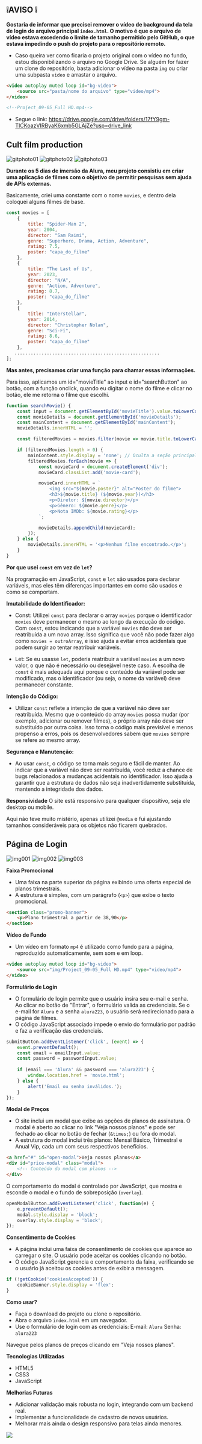 ## ❕AVISO ❕

**Gostaria de informar que precisei remover o vídeo de background da tela de login do arquivo principal `index.html`. O motivo é que o arquivo de vídeo estava excedendo o limite de tamanho permitido pelo GitHub, o que estava impedindo o push do projeto para o repositório remoto.**

- Caso queira ver como ficaria o projeto original com o vídeo no fundo, estou disponibilizando o arquivo no Google Drive. Se alguém for fazer um clone do repositório, basta adicionar o vídeo na pasta `img` ou criar uma subpasta `video` e arrastar o arquivo.
```html
<video autoplay muted loop id="bg-video">
    <source src="pasta/nome do arquivo" type="video/mp4">
</video>

<!--Project_09-05_Full HD.mp4-->
```
- Segue o link: https://drive.google.com/drive/folders/17fY9gm-TICKoazVIRByaK6xmb5GLAjZe?usp=drive_link

## Cult film production

![gitphoto01](https://github.com/user-attachments/assets/f6185ec9-0cb8-4e07-8071-d81f608da99e)
![gitphoto02](https://github.com/user-attachments/assets/9b2e38e9-40d1-4171-942d-33bd6ee48557)
![gitphoto03](https://github.com/user-attachments/assets/6940946a-68d1-4bd7-ba58-6ff1f36060df)


**Durante os 5 dias de imersão da Alura, meu projeto consistiu em criar uma aplicação de filmes com o objetivo de permitir pesquisas sem ajuda de APIs externas.**

 Basicamente, criei uma constante com o nome `movies`, e dentro dela coloquei alguns filmes de base.

```javascript
const movies = [
    {
        title: "Spider-Man 2",
        year: 2004,
        director: "Sam Raimi",
        genre: "Superhero, Drama, Action, Adventure",
        rating: 7.5,
        poster: "capa_do_filme"
    },
    {
        title: "The Last of Us",
        year: 2023,
        director: "N/A",
        genre: "Action, Adventure",
        rating: 8.7,
        poster: "capa_do_filme"
    },
    {
        title: "Interstellar",
        year: 2014,
        director: "Christopher Nolan",
        genre: "Sci-Fi",
        rating: 8.6,
        poster: "capa_do_filme"
    },
   ......................................................
];
```

**Mas antes, precisamos criar uma função para chamar essas informações.** 

Para isso, aplicamos um id="movieTitle" ao input e id="searchButton" ao botão, com a função onclick, quando eu digitar o nome do filme e clicar no botão, ele me retorna o filme que escolhi.
```javascript
function searchMovie() {
    const input = document.getElementById('movieTitle').value.toLowerCase();
    const movieDetails = document.getElementById('movieDetails');
    const mainContent = document.getElementById('mainContent');
    movieDetails.innerHTML = '';

    const filteredMovies = movies.filter(movie => movie.title.toLowerCase().includes(input));

    if (filteredMovies.length > 0) {
        mainContent.style.display = 'none'; // Oculta a seção principal
        filteredMovies.forEach(movie => {
            const movieCard = document.createElement('div');
            movieCard.classList.add('movie-card');

            movieCard.innerHTML = `
                <img src="${movie.poster}" alt="Poster do filme">
                <h3>${movie.title} (${movie.year})</h3>
                <p>Diretor: ${movie.director}</p>
                <p>Gênero: ${movie.genre}</p>
                <p>Nota IMDb: ${movie.rating}</p>
            `;

            movieDetails.appendChild(movieCard);
        });
    } else {
        movieDetails.innerHTML = '<p>Nenhum filme encontrado.</p>';
    }
}
```
**Por que usei `const` em vez de `let`?**

Na programação em JavaScript, `const` e `let` são usados para declarar variáveis, mas eles têm diferenças importantes em como são usados e como se comportam.

**Imutabilidade do Identificador:**
- Const: Utilizei `const` para declarar o array `movies` porque o identificador `movies` deve permanecer o mesmo ao longo da execução do código. Com `const`, estou indicando que a variável `movies` não deve ser reatribuída a um novo array. Isso significa que você não pode fazer algo como `movies = outroArray`, e isso ajuda a evitar erros acidentais que podem surgir ao tentar reatribuir variáveis.

- Let: Se eu usasse `let`, poderia reatribuir a variável `movies` a um novo valor, o que não é necessário ou desejável neste caso. A escolha de `const` é mais adequada aqui porque o conteúdo da variável pode ser modificado, mas o identificador (ou seja, o nome da variável) deve permanecer constante.

**Intenção do Código:**

- Utilizar `const` reflete a intenção de que a variável não deve ser reatribuída. Mesmo que o conteúdo do array `movies` possa mudar (por exemplo, adicionar ou remover filmes), o próprio array não deve ser substituído por outra coisa. Isso torna o código mais previsível e menos propenso a erros, pois os desenvolvedores sabem que `movies` sempre se refere ao mesmo array.

**Segurança e Manutenção:**

- Ao usar `const`, o código se torna mais seguro e fácil de manter. Ao indicar que a variável não deve ser reatribuída, você reduz a chance de bugs relacionados a mudanças acidentais no identificador. Isso ajuda a garantir que a estrutura de dados não seja inadvertidamente substituída, mantendo a integridade dos dados.


**Responsividade**
O site está responsivo para qualquer dispositivo, seja ele desktop ou mobile.

Aqui não teve muito mistério, apenas utilizei `@media` e fui ajustando tamanhos consideráveis para os objetos não ficarem quebrados.

## Página de Login

![img001](https://github.com/user-attachments/assets/664309b6-336b-4832-a699-1ce4bbcfd8c4)
![img002](https://github.com/user-attachments/assets/9b684349-5150-46a2-a3be-33cb90f50f66)
![img003](https://github.com/user-attachments/assets/93337380-bad9-4f4a-b41a-8fdd4043a938)


**Faixa Promocional**

- Uma faixa na parte superior da página exibindo uma oferta especial de planos trimestrais.
- A estrutura é simples, com um parágrafo (`<p>`) que exibe o texto promocional.
```html
<section class="promo-banner">
    <p>Plano trimestral a partir de 38,90</p>
</section>
```
**Vídeo de Fundo**

- Um vídeo em formato `mp4` é utilizado como fundo para a página, reproduzido automaticamente, sem som e em loop.
```html
<video autoplay muted loop id="bg-video">
    <source src="img/Project_09-05_Full HD.mp4" type="video/mp4">
</video>
```

**Formulário de Login**
- O formulário de login permite que o usuário insira seu e-mail e senha. Ao clicar no botão de "Entrar", o formulário valida as credenciais. Se o e-mail for `Alura` e a senha `alura223`, o usuário será redirecionado para a página de filmes.
- O código JavaScript associado impede o envio do formulário por padrão e faz a verificação das credenciais.
```javascript
submitButton.addEventListener('click', (event) => {
    event.preventDefault();
    const email = emailInput.value;
    const password = passwordInput.value;
    
    if (email === 'Alura' && password === 'alura223') {
        window.location.href = 'movie.html';
    } else {
        alert('Email ou senha inválidos.');
    }
});
```

**Modal de Preços**

- O site inclui um modal que exibe as opções de planos de assinatura. O modal é aberto ao clicar no link "Veja nossos planos" e pode ser fechado ao clicar no botão de fechar (`&times;`) ou fora do modal.
- A estrutura do modal inclui três planos: Mensal Básico, Trimestral e Anual Vip, cada um com seus respectivos benefícios.

```html
<a href="#" id="open-modal">Veja nossos planos</a>
<div id="price-modal" class="modal">
    <!-- Conteúdo do modal com planos -->
</div>
```
O comportamento do modal é controlado por JavaScript, que mostra e esconde o modal e o fundo de sobreposição (`overlay`).
```javascript
openModalButton.addEventListener('click', function(e) {
    e.preventDefault();
    modal.style.display = 'block';
    overlay.style.display = 'block';
});
```

**Consentimento de Cookies**

- A página inclui uma faixa de consentimento de cookies que aparece ao carregar o site. O usuário pode aceitar os cookies clicando no botão.
- O código JavaScript gerencia o comportamento da faixa, verificando se o usuário já aceitou os cookies antes de exibir a mensagem.

```javascript
if (!getCookie('cookiesAccepted')) {
    cookieBanner.style.display = 'flex';
}
```

**Como usar?**

- Faça o download do projeto ou clone o repositório.
- Abra o arquivo `index.html` em um navegador.
- Use o formulário de login com as credenciais: E-mail: `Alura` Senha: `alura223`

Navegue pelos planos de preços clicando em "Veja nossos planos".

**Tecnologias Utilizadas**

- HTML5
- CSS3
- JavaScript

**Melhorias Futuras**

- Adicionar validação mais robusta no login, integrando com um backend real.
- Implementar a funcionalidade de cadastro de novos usuários.
- Melhorar mais ainda o design responsivo para telas ainda menores.

<img src="https://capsule-render.vercel.app/api?type=waving&color=gradient&height=65&section=footer"/>
